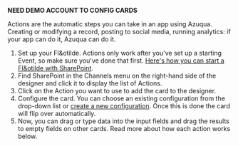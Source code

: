 **NEED DEMO ACCOUNT TO CONFIG CARDS**

Actions are the automatic steps you can take in an app using Azuqua. Creating or modifying a record, posting to social media, running analytics: if your app can do it, Azuqua can do it. 

1. Set up your Fl&otilde. Actions only work after you've set up a starting Event, so make sure you've done that first. [Here's how you can start a Fl&otilde with SharePoint]().
2. Find SharePoint in the Channels menu on the right-hand side of the designer and click it to display the list of Actions.
3. Click on the Action you want to use to add the card to the designer. 
4. Configure the card. You can choose an existing configuration from the drop-down list or [create a new configuration](). Once this is done the card will flip over automatically. 
5. Now, you can drag or type data into the input fields and drag the results to empty fields on other cards. Read more about how each action works below.